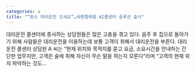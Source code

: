 ```yaml
---
categories: a
title: "“중소 대리운전 오세요”…세종텔레콤 AI콜센터 솔루션 출시"
---
```

 대리운전 콜센터에 종사하는 상담원들은 많은 고충을 겪고 있다. 음주 후 집으로 돌아가기 위해 사람들은 대리운전을 이용하는데 보통 고객이 취해서 대리운전을 부른다. 대리운전 콜센터 상담원 A 씨는 “현재 위치와 목적지를 묻고 요금, 소요시간을 안내하는 간단한 업무지만, 고객은 술에 취해 자신이 무슨 말을 하는지 모른다“라며 “고객의 현재 위치 파악하는 것도...